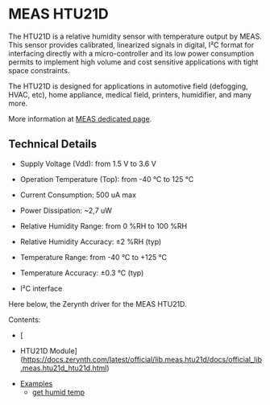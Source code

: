 # MEAS HTU21D

The HTU21D is a relative humidity sensor with temperature output by MEAS. This sensor provides calibrated, linearized signals in digital, I²C format for interfacing directly with a micro-controller and its low power consumption permits to implement high volume and cost sensitive applications with tight space constraints.

The HTU21D is designed for applications in automotive field (defogging, HVAC, etc), home appliance, medical field, printers, humidifier, and many more.

More information at [MEAS dedicated page](http://www.te.com/usa-en/product-CAT-HSC0004.html#mdp-tabs-content).

## Technical Details


* Supply Voltage (Vdd): from 1.5 V to 3.6 V


* Operation Temperature (Top): from -40 °C to 125 °C


* Current Consumption: 500 uA max


* Power Dissipation: ~2,7 uW


* Relative Humidity Range: from 0 %RH to 100 %RH


* Relative Humidity Accuracy: ±2 %RH (typ)


* Temperature Range: from -40 °C to +125 °C


* Temperature Accuracy: ±0.3 °C (typ)


* I²C interface

Here below, the Zerynth driver for the MEAS HTU21D.


Contents:

-   [
* HTU21D Module](https://docs.zerynth.com/latest/official/lib.meas.htu21d/docs/official_lib.meas.htu21d_htu21d.html)
-   [Examples](https://docs.zerynth.com/latest/official/lib.meas.htu21d/examples/examples.html)
    -   [get humid temp](https://docs.zerynth.com/latest/official/lib.meas.htu21d/examples/examples.html#get-humid-temp)
<!--stackedit_data:
eyJoaXN0b3J5IjpbLTE0Mjc2MjE2MjQsLTg2NTcwNTYwOF19
-->